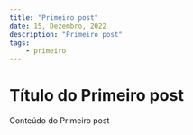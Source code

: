 ```yaml
---
title: "Primeiro post"
date: 15, Dezembro, 2022
description: "Primeiro post"
tags:
    - primeiro
---
```


# Título do Primeiro post

Conteúdo do Primeiro post
